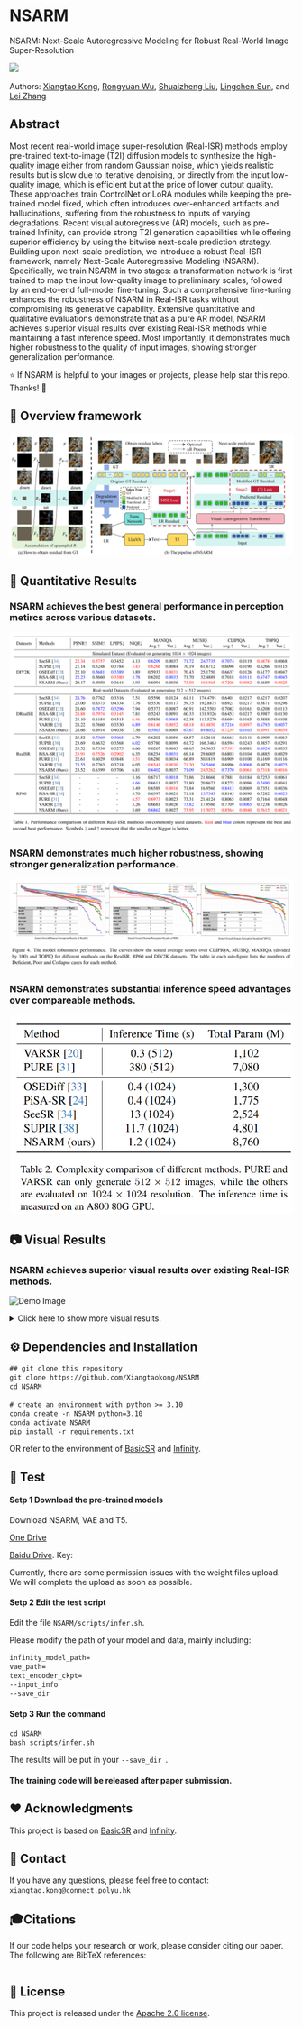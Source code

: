 # NSARM
NSARM: Next-Scale Autoregressive Modeling for Robust Real-World Image Super-Resolution

<a href='https://arxiv.org/abs/2510.00820'><img src='https://img.shields.io/badge/arXiv-2510.00820-b31b1b.svg'></a> &nbsp;&nbsp;

Authors: [Xiangtao Kong](https://scholar.google.com/citations?hl=en&user=lueNzSgAAAAJ), [Rongyuan Wu](https://scholar.google.com/citations?user=A-U8zE8AAAAJ&hl=en&oi=ao), [Shuaizheng Liu](https://scholar.google.com/citations?hl=en&user=ZCDjTn8AAAAJ), [Lingchen Sun](https://scholar.google.com/citations?hl=en&user=wzdCc-QAAAAJ), and [Lei Zhang](https://scholar.google.com/citations?user=tAK5l1IAAAAJ&hl=en&oi=ao)



## Abstract
Most recent real-world image super-resolution (Real-ISR) methods employ pre-trained text-to-image (T2I) diffusion models to synthesize the high-quality image either from random Gaussian noise, which yields realistic results but is slow due to iterative denoising, or directly from the input low-quality image, which is efficient but at the price of lower output quality. These approaches train ControlNet or LoRA modules while keeping the pre-trained model fixed, which often introduces over-enhanced artifacts and hallucinations, suffering from the robustness to inputs of varying degradations. Recent visual autoregressive (AR) models, such as pre-trained Infinity, can provide strong T2I generation capabilities while offering superior efficiency by using the bitwise next-scale prediction strategy. Building upon next-scale prediction, we introduce a robust Real-ISR framework, namely Next-Scale Autoregressive Modeling (NSARM). Specifically, we train NSARM in two stages: a transformation network is first trained to map the input low-quality image to preliminary scales, followed by an end-to-end full-model fine-tuning. Such a comprehensive fine-tuning enhances the robustness of NSARM in Real-ISR tasks without compromising its generative capability. Extensive quantitative and qualitative evaluations demonstrate that as a pure AR model, NSARM achieves superior visual results over existing Real-ISR methods while maintaining a fast inference speed. Most importantly, it demonstrates much higher robustness to the quality of input images, showing stronger generalization performance.

:star: If NSARM is helpful to your images or projects, please help star this repo. Thanks! :hugs:


## 🔎 Overview framework

![Demo Image](https://github.com/Xiangtaokong/NSARM/blob/main/readme_img/NSARM_Overview.png)

## 📌 Quantitative Results

### NSARM achieves the best general performance in perception metircs across various datasets.

![Demo Image](https://github.com/Xiangtaokong/NSARM/blob/main/readme_img/main_results.png)

### NSARM demonstrates much higher robustness, showing stronger generalization performance.

![Demo Image](https://github.com/Xiangtaokong/NSARM/blob/main/readme_img/robot.png)

### NSARM demonstrates substantial inference speed advantages over compareable methods.


<div align="center">
  <img src="https://github.com/Xiangtaokong/NSARM/blob/main/readme_img/time.png" alt="Demo Image" width="500">
</div>

## 📷 Visual Results

### NSARM achieves superior visual results over existing Real-ISR methods.

![Demo Image](https://github.com/Xiangtaokong/NSARM/blob/main/readme_img/visual_01.png)

<details>
  <summary>Click here to show more visual results.</summary>
  
![Demo Image](https://github.com/Xiangtaokong/NSARM/blob/main/readme_img/morevisual1_01.png)
![Demo Image](https://github.com/Xiangtaokong/NSARM/blob/main/readme_img/morevisual2_01.png)
![Demo Image](https://github.com/Xiangtaokong/NSARM/blob/main/readme_img/morevisual3_01.png)
![Demo Image](https://github.com/Xiangtaokong/NSARM/blob/main/readme_img/morevisual4_01.png)

</details>


## ⚙️ Dependencies and Installation
```
## git clone this repository
git clone https://github.com/Xiangtaokong/NSARM
cd NSARM

# create an environment with python >= 3.10
conda create -n NSARM python=3.10
conda activate NSARM
pip install -r requirements.txt 
```
OR refer to the environment of [BasicSR](https://github.com/XPixelGroup/BasicSR) and [Infinity](https://github.com/FoundationVision/Infinity).

## 🚀 Test

#### Setp 1 Download the pre-trained models

Download NSARM, VAE and T5.

[One Drive]()

[Baidu Drive]().    Key: 

Currently, there are some permission issues with the weight files upload. We will complete the upload as soon as possible.

#### Setp 2 Edit the test script

Edit the file `NSARM/scripts/infer.sh`. 

Please modify the path of your model and data, mainly including:
```
infinity_model_path=
vae_path=
text_encoder_ckpt=
--input_info 
--save_dir 
```
#### Setp 3 Run the command

```
cd NSARM
bash scripts/infer.sh
```
The results will be put in your `--save_dir `.

#### The training code will be released after paper submission.


## ❤️ Acknowledgments
This project is based on [BasicSR](https://github.com/XPixelGroup/BasicSR) and  [Infinity](https://github.com/FoundationVision/Infinity).

## 📧 Contact
If you have any questions, please feel free to contact: `xiangtao.kong@connect.polyu.hk`

## 🎓Citations
If our code helps your research or work, please consider citing our paper.
The following are BibTeX references:

```

```

## 🎫 License
This project is released under the [Apache 2.0 license](LICENSE).
